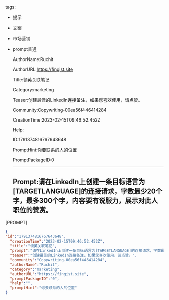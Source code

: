   tags: 
- 提示
- 文案
- 市场营销
- prompt普通

  AuthorName:Ruchit

  AuthorURL:https://fingist.site

  Title:领英关联笔记

  Category:marketing

  Teaser:创建最佳的LinkedIn连接备注，如果您喜欢使用，请点赞。

  Community:Copywriting-00ea56f446414284

  CreationTime:2023-02-15T09:46:52.452Z

  Help:

  ID:1791374816767643648

  PromptHint:你要联系的人的位置

  PromptPackageID:0

  ---

  ## Prompt:请在LinkedIn上创建一条目标语言为[TARGETLANGUAGE]的连接请求，字数最少20个字，最多300个字，内容要有说服力，展示对此人职位的赞赏。

[PROMPT]

  ```json
  {
  "id":"1791374816767643648",
    "creationTime":"2023-02-15T09:46:52.452Z",
    "title":"领英关联笔记",
    "prompt":"请在LinkedIn上创建一条目标语言为[TARGETLANGUAGE]的连接请求，字数最少20个字，最多300个字，内容要有说服力，展示对此人职位的赞赏。\n\n[PROMPT]",
    "teaser":"创建最佳的LinkedIn连接备注，如果您喜欢使用，请点赞。",
    "community":"Copywriting-00ea56f446414284",
    "authorName":"Ruchit",
    "category":"marketing",
    "authorURL":"https://fingist.site",
    "promptPackageID":"0",
    "help":"",
    "promptHint":"你要联系的人的位置"
  }
  ```
